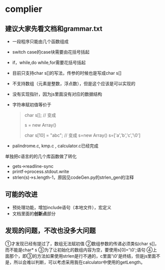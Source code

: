 # complier

## 建议大家先看文档和grammar.txt

* 一段程序只能由几个函数组成

* switch case的case块需要由花括号括起

* if，while,do while,for需要花括号括起

* 目前只支持char s[]的写法，传参的时候也是写成char s[]

* 不支持数组（元素是整数，浮点数），但是这个应该是可以实现的

* 没有实现指针，因为js里面没有对应的数据结构

* 字符串赋初值等价于

  > char s[];           // 变成
  >
  > s = new Array()
  >
  > 
  >
  > char s[10] = "abc";               // 变成
  > s=new Array()
  > s=['a','b','c','\0']

* palindrome.c, kmp.c , calculator.c已经完成



单独把c语言的的几个库函数做了转化
* gets->readline-sync
* printf->process.stdout.write
* strlen(s)->s.length-1，原因见codeGen.py的strlen_gen的注释

## 可能的改进
* 预处理功能，增加include语句（本地文件），宏定义
* 文档里面的**创新点**部分

## 发现的问题，不改也没多大问题
①才发现已经有提过了，数组无法赋初值
②数组参数的传递必须类似char s[]，而不能是char* s
③为了让初始化的数组内容为空，要使用s[0]='\0';语句
④上面那个，即③的方法如果使用strlen是行不通的，c里面'\0'是终结，但是js里面不是，所以会难以判断，可以考虑采用我在calculator中使用的getLength。
